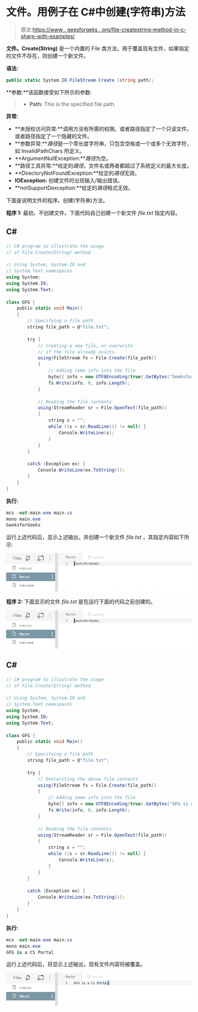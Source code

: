 # 文件。用例子在 C#中创建(字符串)方法

> 原文:[https://www . geesforgeks . org/file-createstring-method-in-c-sharp-with-examples/](https://www.geeksforgeeks.org/file-createstring-method-in-c-sharp-with-examples/)

**文件。Create(String)** 是一个内置的 File 类方法，用于覆盖现有文件，如果指定的文件不存在，则创建一个新文件。

**语法:**

```cs
public static System.IO.FileStream Create (string path);
```

**参数:**该函数接受如下所示的参数:

> *   **Path:** This is the specified file path.

**异常:**

*   **未授权访问异常:**调用方没有所需的权限。或者路径指定了一个只读文件。或者路径指定了一个隐藏的文件。
*   **参数异常:***路径*是一个零长度字符串，只包含空格或一个或多个无效字符，如 InvalidPathChars 所定义。
*   **ArgumentNullException:***路径*为空。
*   **路径工具异常:**给定的*路径*，文件名或两者都超过了系统定义的最大长度。
*   **DirectoryNotFoundException:**给定的*路径*无效。
*   **IOException:** 创建文件时出现输入/输出错误。
*   **notSupportDexception:**给定的*路径*格式无效。

下面是说明文件的程序。创建(字符串)方法。

**程序 1:** 最初，不创建文件。下面代码自己创建一个新文件 *file.txt* 指定内容。

## C#

```cs
// C# program to illustrate the usage
// of File.Create(String) method

// Using System, System.IO and
// System.Text namespaces
using System;
using System.IO;
using System.Text;

class GFG {
    public static void Main()
    {
        // Specifying a file path
        string file_path = @"file.txt";

        try {
            // Creating a new file, or overwrite
            // if the file already exists.
            using(FileStream fs = File.Create(file_path))
            {
                // Adding some info into the file
                byte[] info = new UTF8Encoding(true).GetBytes("GeeksforGeeks");
                fs.Write(info, 0, info.Length);
            }

            // Reading the file contents
            using(StreamReader sr = File.OpenText(file_path))
            {
                string s = "";
                while ((s = sr.ReadLine()) != null) {
                    Console.WriteLine(s);
                }
            }
        }

        catch (Exception ex) {
            Console.WriteLine(ex.ToString());
        }
    }
}
```

**执行:**

```cs
mcs -out:main.exe main.cs
mono main.exe
GeeksforGeeks
```

运行上述代码后，显示上述输出，并创建一个新文件 *file.txt* ，其指定内容如下所示:

![file.txt](img/ca37ad243785af0619e94f09acc1ba62.png)

**程序 2:** 下面显示的文件 *file.txt* 是在运行下面的代码之前创建的。

![file.txt](img/ca37ad243785af0619e94f09acc1ba62.png)

## C#

```cs
// C# program to illustrate the usage
// of File.Create(String) method

// Using System, System.IO and
// System.Text namespaces
using System;
using System.IO;
using System.Text;

class GFG {
    public static void Main()
    {
        // Specifying a file path
        string file_path = @"file.txt";

        try {
            // Overwriting the above file contents
            using(FileStream fs = File.Create(file_path))
            {
                // Adding some info into the file
                byte[] info = new UTF8Encoding(true).GetBytes("GFG is a CS Portal");
                fs.Write(info, 0, info.Length);
            }

            // Reading the file contents
            using(StreamReader sr = File.OpenText(file_path))
            {
                string s = "";
                while ((s = sr.ReadLine()) != null) {
                    Console.WriteLine(s);
                }
            }
        }

        catch (Exception ex) {
            Console.WriteLine(ex.ToString());
        }
    }
}
```

**执行:**

```cs
mcs -out:main.exe main.cs
mono main.exe
GFG is a CS Portal
```

运行上述代码后，将显示上述输出，现有文件内容将被覆盖。

![file.txt](img/dc077c6cabc187e92a5d514b4de48689.png)